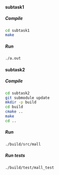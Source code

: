 #### subtask1

##### Compile
```bash
cd subtask1
make
```
##### Run 
```bash
./a.out
```

#### subtask2

##### Compile
```bash
cd subtask2
git submodule update
mkdir -p build
cd build
cmake ..
make
cd ..
```

##### Run 
```bash
./build/src/mall 
```

##### Run tests
```bash
./build/test/mall_test
```


    